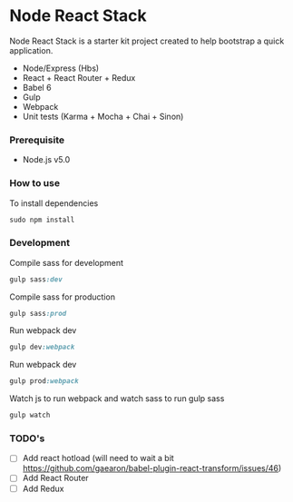 Node React Stack
======================

Node React Stack is a starter kit project created to help bootstrap a quick application.

- Node/Express (Hbs)
- React + React Router + Redux
- Babel 6
- Gulp
- Webpack
- Unit tests (Karma + Mocha + Chai + Sinon)


### Prerequisite

- Node.js v5.0

### How to use

To install dependencies

```ruby
sudo npm install
```

### Development

Compile sass for development

```ruby
gulp sass:dev
```

Compile sass for production

```ruby
gulp sass:prod
```

Run webpack dev

```ruby
gulp dev:webpack
```

Run webpack dev

```ruby
gulp prod:webpack
```

Watch js to run webpack and watch sass to run gulp sass

```ruby
gulp watch
```

### TODO's

- [ ] Add react hotload (will need to wait a bit https://github.com/gaearon/babel-plugin-react-transform/issues/46)
- [ ] Add React Router
- [ ] Add Redux
